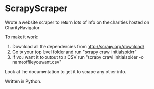 ScrapyScraper
=============

Wrote a website scraper to return lots of info on the charities hosted on CharityNavigator

To make it work:

1. Download all the dependencies from http://scrapy.org/download/
2. Go to your top level folder and run "scrapy crawl initialspider"
3. If you want it to output to a CSV run "scrapy crawl initialspider -o nameoffileyouwant.csv"

Look at the documentation to get it to scrape any other info.


Written in Python. 
